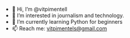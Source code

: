 - 👋 Hi, I’m @vitpimentell
- 👀 I’m interested in journalism and technology.
- 🌱 I’m currently learning Python for beginners 
- 📫 Reach me: vitpimentels@gmail.com

<!---
vitpimentell/vitpimentell is a ✨ special ✨ repository because its `README.md` (this file) appears on your GitHub profile.
You can click the Preview link to take a look at your changes.
--->

